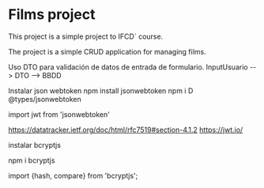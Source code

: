 # Films project

This project is a simple project to IFCD` course.

The project is a simple CRUD application for managing films.

Uso DTO para validación de datos de entrada de formulario.
InputUsuario --> DTO --> BBDD

Instalar json webtoken
npm install jsonwebtoken
npm i D @types/jsonwebtoken

import jwt from 'jsonwebtoken'

https://datatracker.ietf.org/doc/html/rfc7519#section-4.1.2
https://jwt.io/

instalar bcryptjs

npm i bcryptjs

import {hash, compare} from 'bcryptjs';
